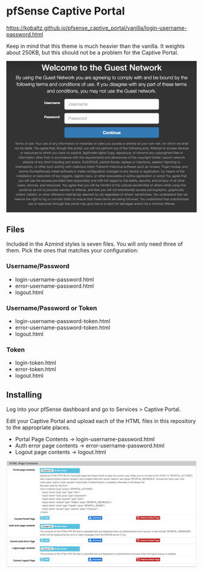 # pfSense Captive Portal

https://kobaltz.github.io/pfsense_captive_portal/vanilla/login-username-password.html

Keep in mind that this theme is much heavier than the vanilla. It weights about 250KB, but this should not be a problem for the Captive Portal.

![Screenshot](screenshot.png)

## Files

Included in the Azmind styles is seven files. You will only need three of them. Pick the ones that matches your configuration:

### Username/Password
 - login-username-password.html
 - error-username-password.html
 - logout.html

### Username/Password or Token
 - login-username-password-token.html
 - error-username-password-token.html
 - logout.html


### Token
 - login-token.html
 - error-token.html
 - logout.html 

## Installing

Log into your pfSense dashboard and go to Services > Captive Portal.

Edit your Captive Portal and upload each of the HTML files in this repository to the appropriate places.

  - Portal Page Contents -> login-username-password.html
  - Auth error page contents -> error-username-password.html
  - Logout page contents -> logout.html

![Settings](../settings.png)
